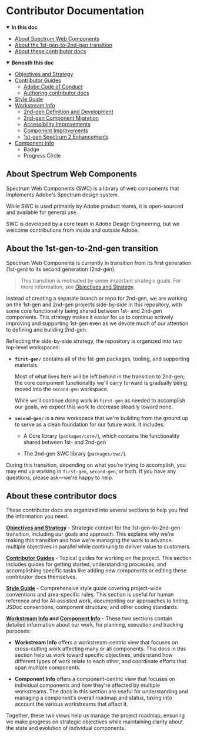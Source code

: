 <!-- Document title (editable) -->

# Contributor Documentation

<!-- Generated TOC - DO NOT EDIT -->

<details open>
<summary><strong>In this doc</strong></summary>

- [About Spectrum Web Components](#about-spectrum-web-components)
- [About the 1st-gen-to-2nd-gen transition](#about-the-1st-gen-to-2nd-gen-transition)
- [About these contributor docs](#about-these-contributor-docs)

</details>

<details open>
<summary><strong>Beneath this doc</strong></summary>

- [Objectives and Strategy](01_objectives-and-strategy.md)
- [Contributor Guides](02_contributor-guides/README.md)
    - [Adobe Code of Conduct](02_contributor-guides/01_code-of-conduct.md)
    - [Authoring contributor docs](02_contributor-guides/authoring-contributor-docs/README.md)
- [Style Guide](03_style-guide/README.md)
- [Workstream Info](04_workstream-info/README.md)
    - [2nd-gen Definition and Development](04_workstream-info/01_2nd-gen-definition-and-development/README.md)
    - [2nd-gen Component Migration](04_workstream-info/02_2nd-gen-component-migration/README.md)
    - [Accessibility Improvements](04_workstream-info/03_accessibility-improvements/README.md)
    - [Component Improvements](04_workstream-info/04_component-improvements/README.md)
    - [1st-gen Spectrum 2 Enhancements](04_workstream-info/05_1st-gen-spectrum-2-enhancements/README.md)
- [Component Info](05_component-info/README.md)
    - Badge
    - Progress Circle

</details>

<!-- Document content (editable) -->

## About Spectrum Web Components

Spectrum Web Components (SWC) is a library of web components that implements Adobe's Spectrum design system.

While SWC is used primarily by Adobe product teams, it is open-sourced and available for general use.

SWC is developed by a core team in Adobe Design Engineering, but we welcome contributions from inside and outside Adobe.

## About the 1st-gen-to-2nd-gen transition

Spectrum Web Components is currently in transition from its first generation (1st-gen) to its second generation (2nd-gen).

> This transition is motivated by some important strategic goals. For more information, see [Objectives and Strategy](./01_objectives-and-strategy.md).

Instead of creating a separate branch or repo for 2nd-gen, we are working on the 1st-gen and 2nd-gen projects side-by-side in this repository, with some core functionality being shared between 1st- and 2nd-gen components. This strategy makes it easier for us to continue actively improving and supporting 1st-gen even as we devote much of our attention to defining and building 2nd-gen.

Reflecting the side-by-side strategy, the repository is organized into two top-level workspaces:

- **`first-gen/`** contains all of the 1st-gen packages, tooling, and supporting materials.

    Most of what lives here will be left behind in the transition to 2nd-gen; the core component functionality we'll carry forward is gradually being moved into the `second-gen` workspace.

    While we'll continue doing work in `first-gen` as needed to accomplish our goals, we expect this work to decrease steadily toward none.

- **`second-gen/`** is a new workspace that we're building from the ground up to serve as a clean foundation for our future work. It includes:
    - A Core library (`packages/core/`), which contains the functionality shared between 1st- and 2nd-gen

    - The 2nd-gen SWC library (`packages/swc/`).

During this transition, depending on what you're trying to accomplish, you may end up working in `first-gen`, `second-gen`, or both. If you have any questions, please ask—we're happy to help.

## About these contributor docs

These contributor docs are organized into several sections to help you find the information you need:

**[Objectives and Strategy](./01_objectives-and-strategy.md)** - Strategic context for the 1st-gen-to-2nd-gen transition, including our goals and approach. This explains why we're making this transition and how we're managing the work to advance multiple objectives in parallel while continuing to deliver value to customers.

**[Contributor Guides](./02_contributor-guides/README.md)** - Topical guides for working on the project. This section includes guides for getting started, understanding processes, and accomplishing specific tasks like adding new components or editing these contributor docs themselves.

**[Style Guide](./03_style-guide/README.md)** - Comprehensive style guide covering project-wide conventions and area-specific rules. This section is useful for human reference and for AI-assisted work, documenting our approaches to linting, JSDoc conventions, component structure, and other coding standards.

**[Workstream Info](./04_workstream-info/README.md) and [Component Info](./05_component-info/README.md)** - These two sections contain detailed information about our work, for planning, execution and tracking purposes:

- **Workstream Info** offers a workstream-centric view that focuses on cross-cutting work affecting many or all components. This docs in this section help us work toward specific objectives, understand how different types of work relate to each other, and coordinate efforts that span multiple components.

- **Component Info** offers a component-centric view that focuses on individual components and how they're affected by multiple workstreams. The docs in this section are useful for understanding and managing a component's overall roadmap and status, taking into account the various workstreams that affect it.

Together, these two views help us manage the project roadmap, ensuring we make progress on strategic objectives while maintaining clarity about the state and evolution of individual components.
